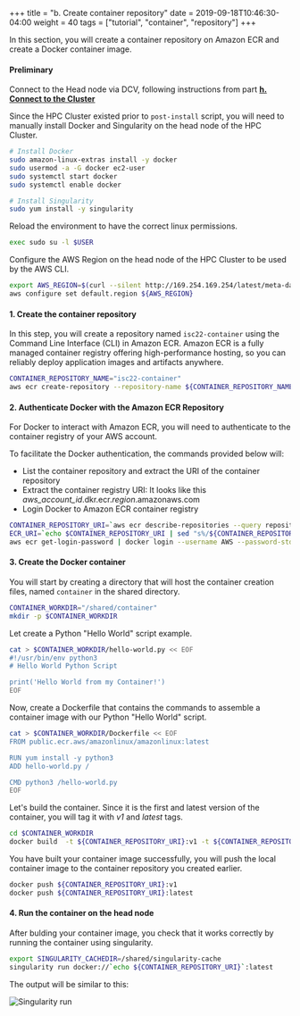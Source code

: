 +++
title = "b. Create container repository"
date = 2019-09-18T10:46:30-04:00
weight = 40
tags = ["tutorial", "container", "repository"]
+++

In this section, you will create a container repository on Amazon ECR and create a Docker container image.

#### Preliminary

Connect to the Head node via DCV, following instructions from part **[h. Connect to the Cluster](/03-hpc-aws-parallelcluster-workshop/09-connect-cluster.html#dcv-connect)**

Since the HPC Cluster existed prior to `post-install` script, you will need to manually install Docker and Singularity on the head node of the HPC Cluster.

```bash
# Install Docker
sudo amazon-linux-extras install -y docker
sudo usermod -a -G docker ec2-user
sudo systemctl start docker
sudo systemctl enable docker

# Install Singularity
sudo yum install -y singularity
```

Reload the environment to have the correct linux permissions.
```bash
exec sudo su -l $USER
```

Configure the AWS Region on the head node of the HPC Cluster to be used by the AWS CLI.
```bash
export AWS_REGION=$(curl --silent http://169.254.169.254/latest/meta-data/placement/region)
aws configure set default.region ${AWS_REGION}
```

#### 1. Create the container repository

In this step, you will create a repository named `isc22-container` using the Command Line Interface (CLI) in Amazon ECR.
Amazon ECR is a fully managed container registry offering high-performance hosting, so you can reliably deploy application images and artifacts anywhere.

```bash
CONTAINER_REPOSITORY_NAME="isc22-container"
aws ecr create-repository --repository-name ${CONTAINER_REPOSITORY_NAME}
```

#### 2. Authenticate Docker with the Amazon ECR Repository

For Docker to interact with Amazon ECR, you will need to authenticate to the container registry of your AWS account.

To facilitate the Docker authentication, the commands provided below will:
- List the container repository and extract the URI of the container repository
- Extract the container registry URI: It looks like this *aws_account_id*.dkr.ecr.*region*.amazonaws.com
- Login Docker to Amazon ECR container registry

```bash
CONTAINER_REPOSITORY_URI=`aws ecr describe-repositories --query repositories[].[repositoryName,repositoryUri] | grep "/${CONTAINER_REPOSITORY_NAME}" | tr -d '"'`
ECR_URI=`echo $CONTAINER_REPOSITORY_URI | sed "s%/${CONTAINER_REPOSITORY_NAME}%%g" | tr -d '"'`
aws ecr get-login-password | docker login --username AWS --password-stdin ${ECR_URI}
```

#### 3. Create the Docker container

You will start by creating a directory that will host the container creation files, named  `container` in the shared directory.

```bash
CONTAINER_WORKDIR="/shared/container"
mkdir -p $CONTAINER_WORKDIR
```

Let create a Python "Hello World" script example.
```bash
cat > $CONTAINER_WORKDIR/hello-world.py << EOF
#!/usr/bin/env python3
# Hello World Python Script

print('Hello World from my Container!')
EOF
```

Now, create a Dockerfile that contains the commands to assemble a container image with our Python "Hello World" script.

```bash
cat > $CONTAINER_WORKDIR/Dockerfile << EOF
FROM public.ecr.aws/amazonlinux/amazonlinux:latest

RUN yum install -y python3
ADD hello-world.py /

CMD python3 /hello-world.py
EOF
```

Let's build the container. Since it is the first and latest version of the container, you will tag it with *v1* and *latest* tags.

```bash
cd $CONTAINER_WORKDIR
docker build  -t ${CONTAINER_REPOSITORY_URI}:v1 -t ${CONTAINER_REPOSITORY_URI}:latest .
```

You have built your container image successfully, you will push the local container image to the container repository you created earlier.

```bash
docker push ${CONTAINER_REPOSITORY_URI}:v1
docker push ${CONTAINER_REPOSITORY_URI}:latest
```


#### 4. Run the container on the head node

After bulding your container image, you check that it works correctly by running the container using singularity.

```bash
export SINGULARITY_CACHEDIR=/shared/singularity-cache
singularity run docker://`echo ${CONTAINER_REPOSITORY_URI}`:latest
```

The output will be similar to this:

![Singularity run](/images/container-pc/singularity_output.png)